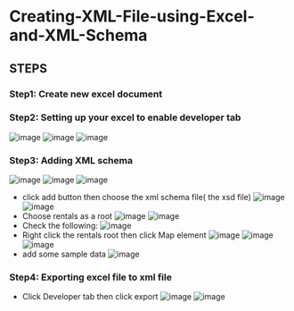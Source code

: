 # Creating-XML-File-using-Excel-and-XML-Schema
## STEPS
### Step1: Create new excel document
### Step2: Setting up your excel to enable developer tab
![image](https://user-images.githubusercontent.com/71779024/100195111-d21dbf80-2f31-11eb-9633-39c1473e2da3.png)
![image](https://user-images.githubusercontent.com/71779024/100195539-73a51100-2f32-11eb-9caa-c58219bf7d17.png)
![image](https://user-images.githubusercontent.com/71779024/100195755-c4b50500-2f32-11eb-9c1a-59cbe7356eed.png)
### Step3: Adding XML schema
![image](https://user-images.githubusercontent.com/71779024/100196002-25dcd880-2f33-11eb-8fe4-0e164812e370.png)
![image](https://user-images.githubusercontent.com/71779024/100196115-63d9fc80-2f33-11eb-84f0-22b9989dce4c.png)
![image](https://user-images.githubusercontent.com/71779024/100196256-971c8b80-2f33-11eb-92cc-5405252a8a2f.png)
* click add button then choose the xml schema file( the xsd file)
![image](https://user-images.githubusercontent.com/71779024/100196395-c3380c80-2f33-11eb-9959-4c9a05257ff0.png)
![image](https://user-images.githubusercontent.com/71779024/100197122-dac3c500-2f34-11eb-951d-22338810a878.png)
* Choose rentals as a root
![image](https://user-images.githubusercontent.com/71779024/100197217-fdee7480-2f34-11eb-8e21-53b1b819ecd6.png)
![image](https://user-images.githubusercontent.com/71779024/100197491-57ef3a00-2f35-11eb-8b6e-d75d9d67bccf.png)
* Check the following:
![image](https://user-images.githubusercontent.com/71779024/100197688-997fe500-2f35-11eb-9607-2d1975f435df.png)
* Right click the rentals root  then click Map element
![image](https://user-images.githubusercontent.com/71779024/100198149-6b4ed500-2f36-11eb-8ec3-947d09f83f86.png)
![image](https://user-images.githubusercontent.com/71779024/100198294-9df8cd80-2f36-11eb-8a06-9f634258d00c.png)
![image](https://user-images.githubusercontent.com/71779024/100198453-d8626a80-2f36-11eb-9e6c-dd0d9bcc29a1.png)
* add some sample data
![image](https://user-images.githubusercontent.com/71779024/100198666-15c6f800-2f37-11eb-9505-1c5ff4a39c1f.png)
### Step4: Exporting excel file to xml file
* Click Developer tab then click export
![image](https://user-images.githubusercontent.com/71779024/100198883-6ccccd00-2f37-11eb-9bbf-463c726a02cb.png)
![image](https://user-images.githubusercontent.com/71779024/100199083-a6053d00-2f37-11eb-835d-c41b174d8916.png)









